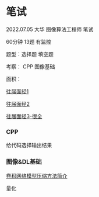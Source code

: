 # 笔试

2022.07.05 大华 图像算法工程师 笔试 

60分钟 13题 有监控

题型：选择题 填空题  

考察： CPP 图像基础

面积：

[往届面经1](https://codeantenna.com/a/0KGPHr3iab)

[往届面经2](https://blog.csdn.net/qq_30354455/article/details/108016813)

[往届面经3-很全](https://blog.csdn.net/taifyang/article/details/119185102)

### CPP

给代码选择输出结果

### 图像&DL基础

[卷积网络模型压缩方法简介](https://blog.csdn.net/LoseInVain/article/details/96651171)

量化





### 



### 

